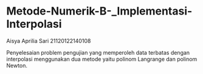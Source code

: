 # Metode-Numerik-B-_Implementasi-Interpolasi

Aisya Aprilia Sari 
21120122140108

Penyelesaian problem pengujian yang memperoleh data terbatas dengan interpolasi menggunakan dua metode yaitu polinom Langrange dan polinom Newton.
